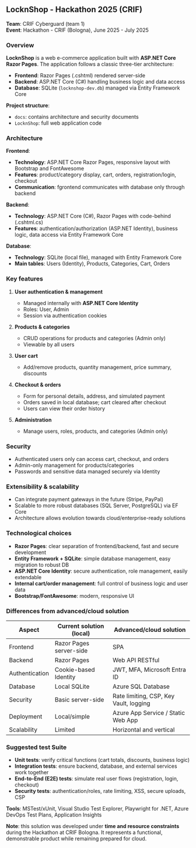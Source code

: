 ## LocknShop - Hackathon 2025 (CRIF)

**Team**: CRIF Cyberguard (team 1)  
**Event**: Hackathon - CRIF (Bologna), June 2025 - July 2025

### Overview
**LocknShop** is a web e-commerce application built with **ASP.NET Core Razor Pages**. The application follows a classic three-tier architecture:

- **Frontend**: Razor Pages (.cshtml) rendered server-side  
- **Backend**: ASP.NET Core (C#) handling business logic and data access  
- **Database**: SQLite (`locknshop-dev.db`) managed via Entity Framework Core

**Project structure**:

- `docs`: contains architecture and security documents  
- `LocknShop`: full web application code

### Architecture

**Frontend**:
- **Technology**: ASP.NET Core Razor Pages, responsive layout with Bootstrap and FontAwesome  
- **Features**: product/category display, cart, orders, registration/login, checkout  
- **Communication**: fgrontend communicates with database only through backend  

**Backend**:
- **Technology**: ASP.NET Core (C#), Razor Pages with code-behind (.cshtml.cs)  
- **Features**: authentication/authorization (ASP.NET Identity), business logic, data access via Entity Framework Core  

**Database**:
- **Technology**: SQLite (local file), managed with Entity Framework Core  
- **Main tables**: Users (Identity), Products, Categories, Cart, Orders

### Key features

1. **User authentication & management**
   - Managed internally with **ASP.NET Core Identity**  
   - Roles: User, Admin  
   - Session via authentication cookies  

2. **Products & categories**
   - CRUD operations for products and categories (Admin only)  
   - Viewable by all users  

3. **User cart**
   - Add/remove products, quantity management, price summary, discounts  

4. **Checkout & orders**
   - Form for personal details, address, and simulated payment  
   - Orders saved in local database; cart cleared after checkout  
   - Users can view their order history  

5. **Administration**
   - Manage users, roles, products, and categories (Admin only)  

### Security
- Authenticated users only can access cart, checkout, and orders  
- Admin-only management for products/categories  
- Passwords and sensitive data managed securely via Identity  

### Extensibility & scalability
- Can integrate payment gateways in the future (Stripe, PayPal)  
- Scalable to more robust databases (SQL Server, PostgreSQL) via EF Core  
- Architecture allows evolution towards cloud/enterprise-ready solutions  

### Technological choices

- **Razor Pages**: clear separation of frontend/backend, fast and secure development  
- **Entity Framework + SQLite**: simple database management, easy migration to robust DB  
- **ASP.NET Core Identity**: secure authentication, role management, easily extendable  
- **Internal cart/order management**: full control of business logic and user data  
- **Bootstrap/FontAwesome**: modern, responsive UI  

### Differences from advanced/cloud solution

| Aspect                | Current solution (local)            | Advanced/cloud solution        |
|-----------------------|------------------------------------|-------------------------------|
| Frontend              | Razor Pages server-side            | SPA                           |
| Backend               | Razor Pages                        | Web API RESTful               |
| Authentication        | Cookie-based Identity              | JWT, MFA, Microsoft Entra ID  |
| Database              | Local SQLite                       | Azure SQL Database             |
| Security              | Basic server-side                  | Rate limiting, CSP, Key Vault, logging |
| Deployment            | Local/simple                       | Azure App Service / Static Web App |
| Scalability           | Limited                            | Horizontal and vertical       |


### Suggested test Suite
- **Unit tests**: verify critical functions (cart totals, discounts, business logic)  
- **Integration tests**: ensure backend, database, and external services work together  
- **End-to-End (E2E) tests**: simulate real user flows (registration, login, checkout)  
- **Security tests**: authentication/roles, rate limiting, XSS, secure uploads, CSP  

**Tools**: MSTest/xUnit, Visual Studio Test Explorer, Playwright for .NET, Azure DevOps Test Plans, Application Insights

**Note**: this solution was developed under **time and resource constraints** during the Hackathon at CRIF Bologna. It represents a functional, demonstrable product while remaining prepared for cloud.
